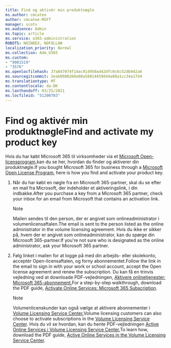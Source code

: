 ```yaml
---
title: Find og aktivér min produktnøgle
ms.author: cmcatee
author: cmcatee-MSFT
manager: scotv
ms.audience: Admin
ms.topic: article
ms.service: o365-administration
ROBOTS: NOINDEX, NOFOLLOW
localization_priority: Normal
ms.collection: Adm_O365
ms.custom:
- "9001519"
- "3576"
ms.openlocfilehash: 37a847074f14ac914950ad42dfc0c6c52db942a6
ms.sourcegitcommit: 2eab0980268e08a58014459d44a08a1cc34a17d4
ms.translationtype: MT
ms.contentlocale: da-DK
ms.lasthandoff: 03/25/2021
ms.locfileid: "51200703"
---
```

# <a name="find-and-activate-my-product-key"></a><span data-ttu-id="d8508-102">Find og aktivér min produktnøgle</span><span class="sxs-lookup"><span data-stu-id="d8508-102">Find and activate my product key</span></span>

<span data-ttu-id="d8508-103">Hvis du har købt Microsoft 365 til virksomheder via et [Microsoft Open-licensprogram,](https://go.microsoft.com/fwlink/p/?LinkID=613298)kan du se her, hvordan du finder og aktiverer din produktnøgle.</span><span class="sxs-lookup"><span data-stu-id="d8508-103">If you bought Microsoft 365 for business through a [Microsoft Open License Program](https://go.microsoft.com/fwlink/p/?LinkID=613298), here is how you find and activate your product key.</span></span>

1. <span data-ttu-id="d8508-104">Når du har købt en nøgle fra en Microsoft 365-partner, skal du se efter en mail fra Microsoft, der indeholder et aktiveringslink, i din indbakke.</span><span class="sxs-lookup"><span data-stu-id="d8508-104">After you purchase a key from a Microsoft 365 partner, check your inbox for an email from Microsoft that contains an activation link.</span></span>

    > [!NOTE]
    > <span data-ttu-id="d8508-105">Mailen sendes til den person, der er angivet som onlineadministrator i volumenlicensaftalen.</span><span class="sxs-lookup"><span data-stu-id="d8508-105">The email is sent to the person listed as the online administrator in the volume licensing agreement.</span></span> <span data-ttu-id="d8508-106">Hvis du ikke er sikker på, hvem der er angivet som onlineadministrator, kan du spørge din Microsoft 365-partner.</span><span class="sxs-lookup"><span data-stu-id="d8508-106">If you're not sure who is designated as the online administrator, ask your Microsoft 365 partner.</span></span>
1. <span data-ttu-id="d8508-107">Følg linket i mailen for at logge på med din arbejds- eller skolekonto, acceptér Open-licensaftalen, og forny abonnementet.</span><span class="sxs-lookup"><span data-stu-id="d8508-107">Follow the link in the email to sign in with your work or school account, accept the Open license agreement and renew the subscription.</span></span> <span data-ttu-id="d8508-108">Du kan få en trinvis vejledning ved at downloade PDF-vejledningen, [Aktivere onlinetjenester: Microsoft 365-abonnement.](https://go.microsoft.com/fwlink/p/?LinkId=618100)</span><span class="sxs-lookup"><span data-stu-id="d8508-108">For a step-by-step walkthrough, download the PDF guide, [Activate Online Services: Microsoft 365 Subscription](https://go.microsoft.com/fwlink/p/?LinkId=618100).</span></span>

    > [!NOTE]
    > <span data-ttu-id="d8508-109">Volumenlicenskunder kan også vælge at aktivere abonnementer i [Volume Licensing Service Center.](https://go.microsoft.com/fwlink/p/?LinkID=282016)</span><span class="sxs-lookup"><span data-stu-id="d8508-109">Volume licensing customers can also choose to activate subscriptions in the [Volume Licensing Service Center](https://go.microsoft.com/fwlink/p/?LinkID=282016).</span></span> <span data-ttu-id="d8508-110">Hvis du vil se hvordan, kan du hente PDF-vejledningen [Active Online Services i Volume Licensing Service Center.](https://go.microsoft.com/fwlink/p/?LinkId=618096)</span><span class="sxs-lookup"><span data-stu-id="d8508-110">To learn how, download the PDF guide, [Active Online Services in the Volume Licensing Service Center](https://go.microsoft.com/fwlink/p/?LinkId=618096).</span></span>